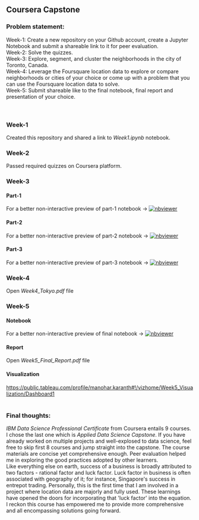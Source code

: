 ## Coursera Capstone
### Problem statement:
Week-1:
Create a new repository on your Github account, create a Jupyter Notebook and submit a shareable link to it for peer evaluation.<br/>
Week-2:
Solve the quizzes.<br/>
Week-3:
Explore, segment, and cluster the neighborhoods in the city of Toronto, Canada.<br/>
Week-4:
Leverage the Foursquare location data to explore or compare neighborhoods or cities of your choice or come up with a problem that you can use the Foursquare location data to solve.<br/>
Week-5:
Submit shareable like to the final notebook, final report and presentation of your choice.<br/>
<br/><br/>

### Week-1
Created this repository and shared a link to _Week1.ipynb_  notebook.
### Week-2
Passed required quizzes on Coursera platform.

### Week-3
#### Part-1  
For a better non-interactive preview of part-1 notebook &#8594; [![nbviewer](https://user-images.githubusercontent.com/2791223/29387450-e5654c72-8294-11e7-95e4-090419520edb.png)](https://nbviewer.jupyter.org/github/manoharkaranth/ibm-capstone/blob/master/Week3_Part1.ipynb)</br>
#### Part-2 
For a better non-interactive preview of part-2 notebook &#8594; [![nbviewer](https://user-images.githubusercontent.com/2791223/29387450-e5654c72-8294-11e7-95e4-090419520edb.png)](https://nbviewer.jupyter.org/github/manoharkaranth/ibm-capstone/blob/master/Week3_Part2.ipynb)</br>
#### Part-3 
For a better non-interactive preview of part-3 notebook &#8594; [![nbviewer](https://user-images.githubusercontent.com/2791223/29387450-e5654c72-8294-11e7-95e4-090419520edb.png)](https://nbviewer.jupyter.org/github/manoharkaranth/ibm-capstone/blob/master/Week3_Part3.ipynb)</br>

### Week-4
Open _Week4_Tokyo.pdf_  file

### Week-5
#### Notebook 
For a better non-interactive preview of final notebook &#8594; [![nbviewer](https://user-images.githubusercontent.com/2791223/29387450-e5654c72-8294-11e7-95e4-090419520edb.png)](https://nbviewer.jupyter.org/github/manoharkaranth/ibm-capstone/blob/master/Week5_Tokyo_Final.ipynb)</br>
#### Report
Open _Week5_Final_Report.pdf_  file
#### Visualization
https://public.tableau.com/profile/manohar.karanth#!/vizhome/Week5_Visualization/Dashboard1
<br/><br/>
### Final thoughts:
_IBM Data Science Professional Certificate_ from Coursera entails 9 courses. I chose the last one which is _Applied Data Science Capstone_. If you have already worked on multiple projects and well-explosed to data science, feel free to skip first 8 courses and jump straight into the capstone. The course materials are concise yet comprehensive enough. Peer evaluation helped me in exploring the good practices adopted by other learners.<br/>
Like everything else on earth, success of a business is broadly attributed to two factors - rational factor and luck factor. Luck factor in business is often associated with geography of it; for instance, Singapore's success in entrepot trading. Personally, this is the first time that I am involved in a project where location data are majorly and fully used. These learnings have opened the doors for incorporating that 'luck factor' into the equation. I reckon this course has empowered me to provide more comprehensive and all encompassing solutions going forward. 




